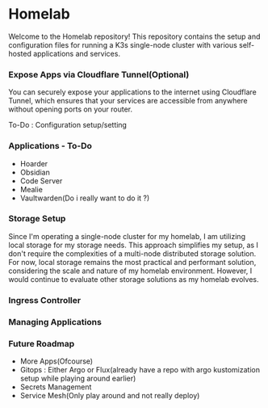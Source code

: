 # Homelab
Welcome to the Homelab repository! This repository contains the setup and configuration files for running a K3s single-node cluster with various self-hosted applications and services.

### **Expose Apps via Cloudflare Tunnel(Optional)**
You can securely expose your applications to the internet using Cloudflare Tunnel, which ensures that your services are accessible from anywhere without opening ports on your router.

To-Do : Configuration setup/setting

### **Applications** - To-Do
- Hoarder
- Obsidian
- Code Server
- Mealie
- Vaultwarden(Do i really want to do it ?)

### **Storage Setup**
Since I'm operating a single-node cluster for my homelab, I am utilizing local storage for my storage needs. This approach simplifies my setup, as I don't require the complexities of a multi-node distributed storage solution. For now, local storage remains the most practical and performant solution, considering the scale and nature of my homelab environment. However, I would continue to evaluate other storage solutions as my homelab evolves.

### **Ingress Controller**


### **Managing Applications**


### **Future Roadmap**
- More Apps(Ofcourse)
- Gitops : Either Argo or Flux(already have a repo with argo kustomization setup while playing around earlier)
- Secrets Management
- Service Mesh(Only play around and not really deploy)